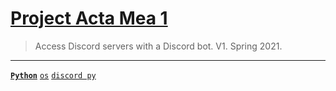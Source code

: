 # [Project Acta Mea 1](https://github.com/lxRbckl/Project-Acta-Mea/wiki/V1)
> Access Discord servers with a Discord bot. V1. Spring 2021.

---

[**`Python`**](https://github.com/lxRbckl/lxRbckl/blob/main/Python/README.md)
[`os`](https://github.com/lxRbckl/lxRbckl/blob/main/Python/os/README.md)
[`discord py`](https://github.com/lxRbckl/lxRbckl/blob/main/Python/discord-py/README.md)

# 
